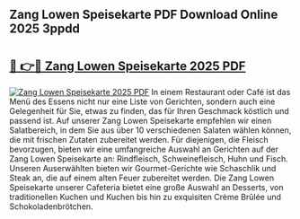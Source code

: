 ## Zang Lowen Speisekarte PDF Download Online 2025 3ppdd

# <h2><a href="http://gc9t1pa.nevu.top/?p=Zang+Lowen+Speisekarte">🔗 👉🔴 Zang Lowen Speisekarte 2025 PDF</a></h2>

[![Zang Lowen Speisekarte 2025 PDF](https://i.imgur.com/dBaPXMq.png)](http://gc9t1pa.nevu.top/?p=Zang+Lowen+Speisekarte)
In einem Restaurant oder Café ist das Menü des Essens nicht nur eine Liste von Gerichten, sondern auch eine Gelegenheit für Sie, etwas zu finden, das für Ihren Geschmack köstlich und passend ist. Auf unserer Zang Lowen Speisekarte empfehlen wir einen Salatbereich, in dem Sie aus über 10 verschiedenen Salaten wählen können, die mit frischen Zutaten zubereitet werden. Für diejenigen, die Fleisch bevorzugen, bieten wir eine umfangreiche Auswahl an Gerichten auf der Zang Lowen Speisekarte an: Rindfleisch, Schweinefleisch, Huhn und Fisch. Unseren Auserwählten bieten wir Gourmet-Gerichte wie Schaschlik und Steak an, die auf einem alten Feuer zubereitet werden. Die Zang Lowen Speisekarte unserer Cafeteria bietet eine große Auswahl an Desserts, von traditionellen Kuchen und Kuchen bis hin zu exquisiten Crème Brûlée und Schokoladenbrötchen.

